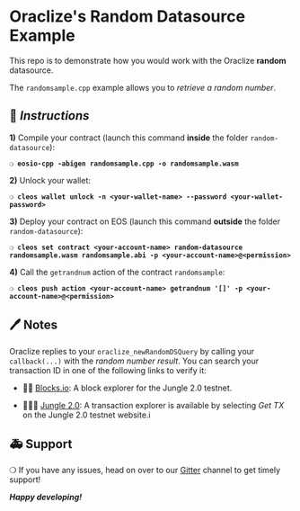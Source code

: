 # Oraclize's Random Datasource Example 

This repo is to demonstrate how you would work with the Oraclize **random** datasource.

The `randomsample.cpp` example allows you to *retrieve a random number*.

## :page_with_curl: *Instructions*

**1)** Compile your contract (launch this command **inside** the folder `random-datasource`):

**`❍ eosio-cpp -abigen randomsample.cpp -o randomsample.wasm`**

**2)** Unlock your wallet:

**`❍ cleos wallet unlock -n <your-wallet-name> --password <your-wallet-password>`**

**3)** Deploy your contract on EOS (launch this command **outside** the folder `random-datasource`):

**`❍ cleos set contract <your-account-name> random-datasource randomsample.wasm randomsample.abi -p <your-account-name>@<permission>`**

**4)** Call the `getrandnum` action of the contract `randomsample`:

**`❍ cleos push action <your-account-name> getrandnum '[]' -p <your-account-name>@<permission>`**

## :pen: Notes

Oraclize replies to your `oraclize_newRandomDSQuery` by calling your `callback(...)` with the *random number result*.
You can search your transaction ID in one of the following links to verify it:

* :mag_right::ledger: [Blocks.io](https://jungle.bloks.io/): A block explorer for the Jungle 2.0 testnet.

* :palm_tree::lion::palm_tree: [Jungle 2.0](https://monitor.jungletestnet.io/#home): A transaction explorer is available by selecting *Get TX* on the Jungle 2.0 testnet website.i

## :ambulance: Support

❍  If you have any issues, head on over to our [Gitter](https://gitter.im/oraclize/eos-api) channel to get timely support!

***Happy developing!***
